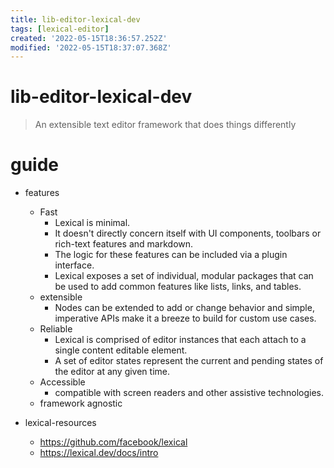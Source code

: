 ```yaml
---
title: lib-editor-lexical-dev
tags: [lexical-editor]
created: '2022-05-15T18:36:57.252Z'
modified: '2022-05-15T18:37:07.368Z'
---
```


# lib-editor-lexical-dev

> An extensible text editor framework that does things differently

# guide
- features
  - Fast
    - Lexical is minimal. 
    - It doesn't directly concern itself with UI components, toolbars or rich-text features and markdown. 
    - The logic for these features can be included via a plugin interface.
    - Lexical exposes a set of individual, modular packages that can be used to add common features like lists, links, and tables.
  - extensible
    - Nodes can be extended to add or change behavior and simple, imperative APIs make it a breeze to build for custom use cases.
  - Reliable
    - Lexical is comprised of editor instances that each attach to a single content editable element. 
    - A set of editor states represent the current and pending states of the editor at any given time.
  - Accessible
    - compatible with screen readers and other assistive technologies.
  - framework agnostic

- lexical-resources
  - https://github.com/facebook/lexical
  - https://lexical.dev/docs/intro
